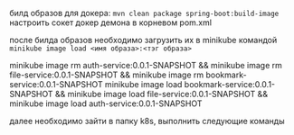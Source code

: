 билд образов для докера: `mvn clean package spring-boot:build-image`
настроить сокет докер демона в корневом pom.xml

после билда образов необходимо загрузить их в minikube командой
`minikube image load <имя образа>:<тэг образа>`

minikube image rm auth-service:0.0.1-SNAPSHOT && minikube image rm file-service:0.0.1-SNAPSHOT && minikube image rm bookmark-service:0.0.1-SNAPSHOT
minikube image load bookmark-service:0.0.1-SNAPSHOT && minikube image load file-service:0.0.1-SNAPSHOT && minikube image load auth-service:0.0.1-SNAPSHOT

далее необходимо зайти в папку k8s, выполнить следующие команды
